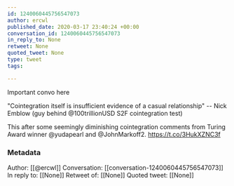 ```yaml
---
id: 1240060445756547073
author: ercwl
published_date: 2020-03-17 23:40:24 +00:00
conversation_id: 1240060445756547073
in_reply_to: None
retweet: None
quoted_tweet: None
type: tweet
tags:

---
```


Important convo here 

"Cointegration itself is insufficient evidence of a casual relationship" -- Nick Emblow (guy behind @100trillionUSD S2F cointegration test)

This after some seemingly diminishing cointegration comments from Turing Award winner @yudapearl and @JohnMarkoff2. https://t.co/3HukXZNC3f

### Metadata

Author: [[@ercwl]]
Conversation: [[conversation-1240060445756547073]]
In reply to: [[None]]
Retweet of: [[None]]
Quoted tweet: [[None]]
